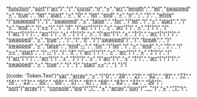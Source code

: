 ^[function](code: 'Token.Keyword.Declaration')^[ ](code: 'Token.Text')^[sort](code: 'Token.Name.Other')^[(](code: 'Token.Punctuation')^[arr](code: 'Token.Name.Other')^[)](code: 'Token.Punctuation')^[ ](code: 'Token.Text')^[{](code: 'Token.Punctuation')^[
  ](code: 'Token.Text')^[const](code: 'Token.Keyword.Declaration')^[ ](code: 'Token.Text')^[n](code: 'Token.Name.Other')^[ ](code: 'Token.Text')^[=](code: 'Token.Operator')^[ ](code: 'Token.Text')^[arr](code: 'Token.Name.Other')^[.](code: 'Token.Punctuation')^[length](code: 'Token.Name.Other')^[;](code: 'Token.Punctuation')^[
  ](code: 'Token.Text')^[let](code: 'Token.Keyword.Declaration')^[ ](code: 'Token.Text')^[swapped](code: 'Token.Name.Other')^[ ](code: 'Token.Text')^[=](code: 'Token.Operator')^[ ](code: 'Token.Text')^[true](code: 'Token.Keyword.Constant')^[;](code: 'Token.Punctuation')^[
  ](code: 'Token.Text')^[let](code: 'Token.Keyword.Declaration')^[ ](code: 'Token.Text')^[start](code: 'Token.Name.Other')^[ ](code: 'Token.Text')^[=](code: 'Token.Operator')^[ ](code: 'Token.Text')^[0](code: 'Token.Literal.Number.Float')^[;](code: 'Token.Punctuation')^[
  ](code: 'Token.Text')^[let](code: 'Token.Keyword.Declaration')^[ ](code: 'Token.Text')^[end](code: 'Token.Name.Other')^[ ](code: 'Token.Text')^[=](code: 'Token.Operator')^[ ](code: 'Token.Text')^[n](code: 'Token.Name.Other')^[ ](code: 'Token.Text')^[\-](code: 'Token.Operator')^[ ](code: 'Token.Text')^[1](code: 'Token.Literal.Number.Float')^[;](code: 'Token.Punctuation')^[
  ](code: 'Token.Text')^[while](code: 'Token.Keyword')^[ ](code: 'Token.Text')^[(](code: 'Token.Punctuation')^[swapped](code: 'Token.Name.Other')^[)](code: 'Token.Punctuation')^[ ](code: 'Token.Text')^[{](code: 'Token.Punctuation')^[
    ](code: 'Token.Text')^[swapped](code: 'Token.Name.Other')^[ ](code: 'Token.Text')^[=](code: 'Token.Operator')^[ ](code: 'Token.Text')^[false](code: 'Token.Keyword.Constant')^[;](code: 'Token.Punctuation')^[
    ](code: 'Token.Text')^[for](code: 'Token.Keyword')^[ ](code: 'Token.Text')^[(](code: 'Token.Punctuation')^[let](code: 'Token.Keyword.Declaration')^[ ](code: 'Token.Text')^[i](code: 'Token.Name.Other')^[ ](code: 'Token.Text')^[=](code: 'Token.Operator')^[ ](code: 'Token.Text')^[start](code: 'Token.Name.Other')^[;](code: 'Token.Punctuation')^[ ](code: 'Token.Text')^[i](code: 'Token.Name.Other')^[ ](code: 'Token.Text')^[<](code: 'Token.Operator')^[ ](code: 'Token.Text')^[end](code: 'Token.Name.Other')^[;](code: 'Token.Punctuation')^[ ](code: 'Token.Text')^[i](code: 'Token.Name.Other')^[++](code: 'Token.Operator')^[)](code: 'Token.Punctuation')^[ ](code: 'Token.Text')^[{](code: 'Token.Punctuation')^[
      ](code: 'Token.Text')^[if](code: 'Token.Keyword')^[ ](code: 'Token.Text')^[(](code: 'Token.Punctuation')^[arr](code: 'Token.Name.Other')^[\[](code: 'Token.Punctuation')^[i](code: 'Token.Name.Other')^[\]](code: 'Token.Punctuation')^[ ](code: 'Token.Text')^[>](code: 'Token.Operator')^[ ](code: 'Token.Text')^[arr](code: 'Token.Name.Other')^[\[](code: 'Token.Punctuation')^[i](code: 'Token.Name.Other')^[ ](code: 'Token.Text')^[+](code: 'Token.Operator')^[ ](code: 'Token.Text')^[1](code: 'Token.Literal.Number.Float')^[\]](code: 'Token.Punctuation')^[)](code: 'Token.Punctuation')^[ ](code: 'Token.Text')^[{](code: 'Token.Punctuation')^[
        ](code: 'Token.Text')^[\[](code: 'Token.Punctuation')^[arr](code: 'Token.Name.Other')^[\[](code: 'Token.Punctuation')^[i](code: 'Token.Name.Other')^[\]](code: 'Token.Punctuation')^[,](code: 'Token.Punctuation')^[ ](code: 'Token.Text')^[arr](code: 'Token.Name.Other')^[\[](code: 'Token.Punctuation')^[i](code: 'Token.Name.Other')^[ ](code: 'Token.Text')^[+](code: 'Token.Operator')^[ ](code: 'Token.Text')^[1](code: 'Token.Literal.Number.Float')^[\]](code: 'Token.Punctuation')^[\]](code: 'Token.Punctuation')^[ ](code: 'Token.Text')^[=](code: 'Token.Operator')^[ ](code: 'Token.Text')^[\[](code: 'Token.Punctuation')^[arr](code: 'Token.Name.Other')^[\[](code: 'Token.Punctuation')^[i](code: 'Token.Name.Other')^[ ](code: 'Token.Text')^[+](code: 'Token.Operator')^[ ](code: 'Token.Text')^[1](code: 'Token.Literal.Number.Float')^[\]](code: 'Token.Punctuation')^[,](code: 'Token.Punctuation')^[ ](code: 'Token.Text')^[arr](code: 'Token.Name.Other')^[\[](code: 'Token.Punctuation')^[i](code: 'Token.Name.Other')^[\]](code: 'Token.Punctuation')^[\]](code: 'Token.Punctuation')^[;](code: 'Token.Punctuation')^[
        ](code: 'Token.Text')^[swapped](code: 'Token.Name.Other')^[ ](code: 'Token.Text')^[=](code: 'Token.Operator')^[ ](code: 'Token.Text')^[true](code: 'Token.Keyword.Constant')^[;](code: 'Token.Punctuation')^[
      ](code: 'Token.Text')^[}](code: 'Token.Punctuation')^[
    ](code: 'Token.Text')^[}](code: 'Token.Punctuation')^[
    ](code: 'Token.Text')^[if](code: 'Token.Keyword')^[ ](code: 'Token.Text')^[(](code: 'Token.Punctuation')^[!](code: 'Token.Operator')^[swapped](code: 'Token.Name.Other')^[)](code: 'Token.Punctuation')^[ ](code: 'Token.Text')^[{](code: 'Token.Punctuation')^[
      ](code: 'Token.Text')^[break](code: 'Token.Keyword')^[;](code: 'Token.Punctuation')^[
    ](code: 'Token.Text')^[}](code: 'Token.Punctuation')^[
    ](code: 'Token.Text')^[swapped](code: 'Token.Name.Other')^[ ](code: 'Token.Text')^[=](code: 'Token.Operator')^[ ](code: 'Token.Text')^[false](code: 'Token.Keyword.Constant')^[;](code: 'Token.Punctuation')^[
    ](code: 'Token.Text')^[end](code: 'Token.Name.Other')^[\-\-](code: 'Token.Operator')^[;](code: 'Token.Punctuation')^[
    ](code: 'Token.Text')^[for](code: 'Token.Keyword')^[ ](code: 'Token.Text')^[(](code: 'Token.Punctuation')^[let](code: 'Token.Keyword.Declaration')^[ ](code: 'Token.Text')^[i](code: 'Token.Name.Other')^[ ](code: 'Token.Text')^[=](code: 'Token.Operator')^[ ](code: 'Token.Text')^[end](code: 'Token.Name.Other')^[ ](code: 'Token.Text')^[\-](code: 'Token.Operator')^[ ](code: 'Token.Text')^[1](code: 'Token.Literal.Number.Float')^[;](code: 'Token.Punctuation')^[ ](code: 'Token.Text')^[i](code: 'Token.Name.Other')^[ ](code: 'Token.Text')^[>=](code: 'Token.Operator')^[ ](code: 'Token.Text')^[start](code: 'Token.Name.Other')^[;](code: 'Token.Punctuation')^[ ](code: 'Token.Text')^[i](code: 'Token.Name.Other')^[\-\-](code: 'Token.Operator')^[)](code: 'Token.Punctuation')^[ ](code: 'Token.Text')^[{](code: 'Token.Punctuation')^[
      ](code: 'Token.Text')^[if](code: 'Token.Keyword')^[ ](code: 'Token.Text')^[(](code: 'Token.Punctuation')^[arr](code: 'Token.Name.Other')^[\[](code: 'Token.Punctuation')^[i](code: 'Token.Name.Other')^[\]](code: 'Token.Punctuation')^[ ](code: 'Token.Text')^[>](code: 'Token.Operator')^[ ](code: 'Token.Text')^[arr](code: 'Token.Name.Other')^[\[](code: 'Token.Punctuation')^[i](code: 'Token.Name.Other')^[ ](code: 'Token.Text')^[+](code: 'Token.Operator')^[ ](code: 'Token.Text')^[1](code: 'Token.Literal.Number.Float')^[\]](code: 'Token.Punctuation')^[)](code: 'Token.Punctuation')^[ ](code: 'Token.Text')^[{](code: 'Token.Punctuation')^[
        ](code: 'Token.Text')^[\[](code: 'Token.Punctuation')^[arr](code: 'Token.Name.Other')^[\[](code: 'Token.Punctuation')^[i](code: 'Token.Name.Other')^[\]](code: 'Token.Punctuation')^[,](code: 'Token.Punctuation')^[ ](code: 'Token.Text')^[arr](code: 'Token.Name.Other')^[\[](code: 'Token.Punctuation')^[i](code: 'Token.Name.Other')^[ ](code: 'Token.Text')^[+](code: 'Token.Operator')^[ ](code: 'Token.Text')^[1](code: 'Token.Literal.Number.Float')^[\]](code: 'Token.Punctuation')^[\]](code: 'Token.Punctuation')^[ ](code: 'Token.Text')^[=](code: 'Token.Operator')^[ ](code: 'Token.Text')^[\[](code: 'Token.Punctuation')^[arr](code: 'Token.Name.Other')^[\[](code: 'Token.Punctuation')^[i](code: 'Token.Name.Other')^[ ](code: 'Token.Text')^[+](code: 'Token.Operator')^[ ](code: 'Token.Text')^[1](code: 'Token.Literal.Number.Float')^[\]](code: 'Token.Punctuation')^[,](code: 'Token.Punctuation')^[ ](code: 'Token.Text')^[arr](code: 'Token.Name.Other')^[\[](code: 'Token.Punctuation')^[i](code: 'Token.Name.Other')^[\]](code: 'Token.Punctuation')^[\]](code: 'Token.Punctuation')^[;](code: 'Token.Punctuation')^[
        ](code: 'Token.Text')^[swapped](code: 'Token.Name.Other')^[ ](code: 'Token.Text')^[=](code: 'Token.Operator')^[ ](code: 'Token.Text')^[true](code: 'Token.Keyword.Constant')^[;](code: 'Token.Punctuation')^[
      ](code: 'Token.Text')^[}](code: 'Token.Punctuation')^[
    ](code: 'Token.Text')^[}](code: 'Token.Punctuation')^[
    ](code: 'Token.Text')^[start](code: 'Token.Name.Other')^[++](code: 'Token.Operator')^[;](code: 'Token.Punctuation')^[
  ](code: 'Token.Text')^[}](code: 'Token.Punctuation')
^[}](code: 'Token.Punctuation')^[

](code: 'Token.Text')^[var](code: 'Token.Keyword.Declaration')^[ ](code: 'Token.Text')^[array](code: 'Token.Name.Other')^[ ](code: 'Token.Text')^[=](code: 'Token.Operator')^[ ](code: 'Token.Text')^[\[](code: 'Token.Punctuation')^[0](code: 'Token.Literal.Number.Float')^[,](code: 'Token.Punctuation')^[ ](code: 'Token.Text')^[39](code: 'Token.Literal.Number.Float')^[,](code: 'Token.Punctuation')^[ ](code: 'Token.Text')^[21](code: 'Token.Literal.Number.Float')^[,](code: 'Token.Punctuation')^[ ](code: 'Token.Text')^[62](code: 'Token.Literal.Number.Float')^[,](code: 'Token.Punctuation')^[ ](code: 'Token.Text')^[91](code: 'Token.Literal.Number.Float')^[,](code: 'Token.Punctuation')^[ ](code: 'Token.Text')^[77](code: 'Token.Literal.Number.Float')^[,](code: 'Token.Punctuation')^[ ](code: 'Token.Text')^[14](code: 'Token.Literal.Number.Float')^[,](code: 'Token.Punctuation')^[ ](code: 'Token.Text')^[23](code: 'Token.Literal.Number.Float')^[,](code: 'Token.Punctuation')^[
  ](code: 'Token.Text')^[90](code: 'Token.Literal.Number.Float')^[,](code: 'Token.Punctuation')^[ ](code: 'Token.Text')^[69](code: 'Token.Literal.Number.Float')^[,](code: 'Token.Punctuation')^[ ](code: 'Token.Text')^[51](code: 'Token.Literal.Number.Float')^[,](code: 'Token.Punctuation')^[ ](code: 'Token.Text')^[81](code: 'Token.Literal.Number.Float')^[,](code: 'Token.Punctuation')^[ ](code: 'Token.Text')^[68](code: 'Token.Literal.Number.Float')^[,](code: 'Token.Punctuation')^[ ](code: 'Token.Text')^[83](code: 'Token.Literal.Number.Float')^[,](code: 'Token.Punctuation')^[ ](code: 'Token.Text')^[32](code: 'Token.Literal.Number.Float')^[,](code: 'Token.Punctuation')^[ ](code: 'Token.Text')^[56](code: 'Token.Literal.Number.Float')^[\]](code: 'Token.Punctuation')^[;](code: 'Token.Punctuation')
^[sort](code: 'Token.Name.Other')^[(](code: 'Token.Punctuation')^[array](code: 'Token.Name.Other')^[)](code: 'Token.Punctuation')^[;](code: 'Token.Punctuation')
^[console](code: 'Token.Name.Other')^[.](code: 'Token.Punctuation')^[log](code: 'Token.Name.Other')^[(](code: 'Token.Punctuation')^["\["](code: 'Token.Literal.String.Double')^[ ](code: 'Token.Text')^[+](code: 'Token.Operator')^[ ](code: 'Token.Text')^[array](code: 'Token.Name.Other')^[.](code: 'Token.Punctuation')^[join](code: 'Token.Name.Other')^[(](code: 'Token.Punctuation')^[", "](code: 'Token.Literal.String.Double')^[)](code: 'Token.Punctuation')^[ ](code: 'Token.Text')^[+](code: 'Token.Operator')^[ ](code: 'Token.Text')^["\]"](code: 'Token.Literal.String.Double')^[)](code: 'Token.Punctuation')^[;](code: 'Token.Punctuation')
